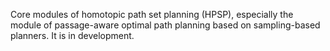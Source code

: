 Core modules of homotopic path set planning (HPSP), especially the module of passage-aware optimal path planning based on sampling-based planners. It is in development.
